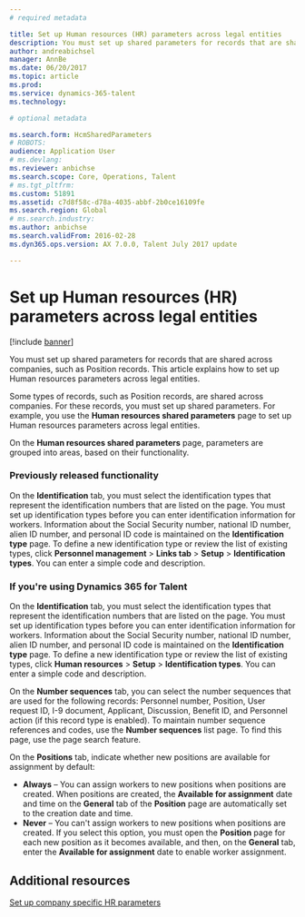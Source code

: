 ```yaml
---
# required metadata

title: Set up Human resources (HR) parameters across legal entities
description: You must set up shared parameters for records that are shared across companies, such as Position records. This article explains how to set up Human resources parameters across legal entities.
author: andreabichsel
manager: AnnBe
ms.date: 06/20/2017
ms.topic: article
ms.prod: 
ms.service: dynamics-365-talent
ms.technology: 

# optional metadata

ms.search.form: HcmSharedParameters
# ROBOTS: 
audience: Application User
# ms.devlang: 
ms.reviewer: anbichse
ms.search.scope: Core, Operations, Talent
# ms.tgt_pltfrm: 
ms.custom: 51891
ms.assetid: c7d8f58c-d78a-4035-abbf-2b0ce16109fe
ms.search.region: Global
# ms.search.industry: 
ms.author: anbichse
ms.search.validFrom: 2016-02-28
ms.dyn365.ops.version: AX 7.0.0, Talent July 2017 update

---
```


# Set up Human resources (HR) parameters across legal entities

[!include [banner](includes/banner.md)]

You must set up shared parameters for records that are shared across companies, such as Position records. This article explains how to set up Human resources parameters across legal entities.

Some types of records, such as Position records, are shared across companies. For these records, you must set up shared parameters. For example, you use the **Human resources shared parameters** page to set up Human resources parameters across legal entities. 

On the **Human resources shared parameters** page, parameters are grouped into areas, based on their functionality. 

### Previously released functionality
On the **Identification** tab, you must select the identification types that represent the identification numbers that are listed on the page. You must set up identification types before you can enter identification information for workers. Information about the Social Security number, national ID number, alien ID number, and personal ID code is maintained on the **Identification type** page. To define a new identification type or review the list of existing types, click **Personnel management** &gt; **Links tab** &gt; **Setup** &gt; **Identification types**. You can enter a simple code and description. 

### If you're using Dynamics 365 for Talent
On the **Identification** tab, you must select the identification types that represent the identification numbers that are listed on the page. You must set up identification types before you can enter identification information for workers. Information about the Social Security number, national ID number, alien ID number, and personal ID code is maintained on the **Identification type** page. To define a new identification type or review the list of existing types, click **Human resources** &gt; **Setup** &gt; **Identification types**. You can enter a simple code and description. 

On the **Number sequences** tab, you can select the number sequences that are used for the following records: Personnel number, Position, User request ID, I-9 document, Applicant, Discussion, Benefit ID, and Personnel action (if this record type is enabled). To maintain number sequence references and codes, use the **Number sequences** list page. To find this page, use the page search feature. 

On the **Positions** tab, indicate whether new positions are available for assignment by default:

-   **Always** – You can assign workers to new positions when positions are created. When positions are created, the **Available for assignment** date and time on the **General** tab of the **Position** page are automatically set to the creation date and time.
-   **Never** – You can't assign workers to new positions when positions are created. If you select this option, you must open the **Position** page for each new position as it becomes available, and then, on the **General** tab, enter the **Available for assignment** date to enable worker assignment.


Additional resources
--------

[Set up company specific HR parameters](set-up-company-specific-hr-parameters.md)



